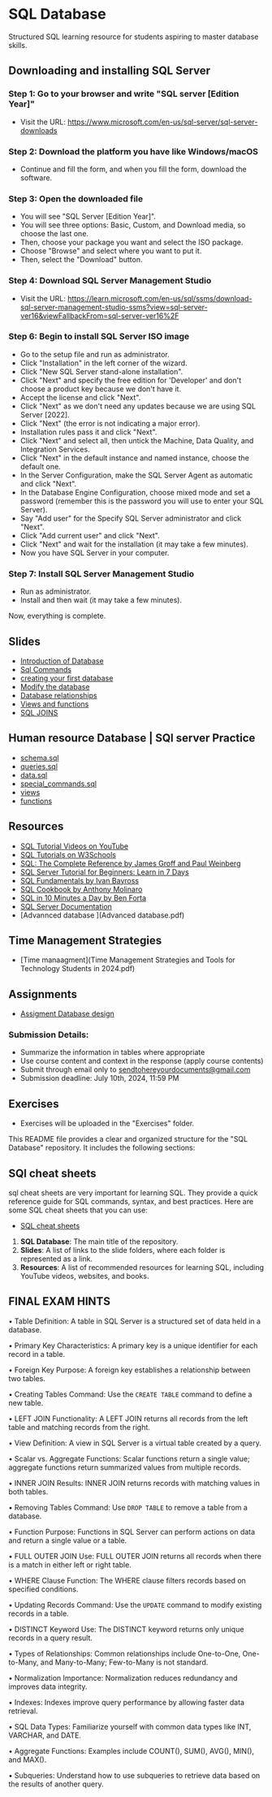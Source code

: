 # SQL Database

Structured SQL learning resource for students aspiring to master database skills.

## Downloading and installing SQL Server

### Step 1: Go to your browser and write "SQL server [Edition Year]"

- Visit the URL: https://www.microsoft.com/en-us/sql-server/sql-server-downloads

### Step 2: Download the platform you have like Windows/macOS

- Continue and fill the form, and when you fill the form, download the software.

### Step 3: Open the downloaded file

- You will see "SQL Server [Edition Year]".
- You will see three options: Basic, Custom, and Download media, so choose the last one.
- Then, choose your package you want and select the ISO package.
- Choose "Browse" and select where you want to put it.
- Then, select the "Download" button.

### Step 4: Download SQL Server Management Studio

- Visit the URL: https://learn.microsoft.com/en-us/sql/ssms/download-sql-server-management-studio-ssms?view=sql-server-ver16&viewFallbackFrom=sql-server-ver16%2F

### Step 6: Begin to install SQL Server ISO image

- Go to the setup file and run as administrator.
- Click "Installation" in the left corner of the wizard.
- Click "New SQL Server stand-alone installation".
- Click "Next" and specify the free edition for 'Developer' and don't choose a product key because we don't have it.
- Accept the license and click "Next".
- Click "Next" as we don't need any updates because we are using SQL Server [2022].
- Click "Next" (the error is not indicating a major error).
- Installation rules pass it and click "Next".
- Click "Next" and select all, then untick the Machine, Data Quality, and Integration Services.
- Click "Next" in the default instance and named instance, choose the default one.
- In the Server Configuration, make the SQL Server Agent as automatic and click "Next".
- In the Database Engine Configuration, choose mixed mode and set a password (remember this is the password you will use to enter your SQL Server).
- Say "Add user" for the Specify SQL Server administrator and click "Next".
- Click "Add current user" and click "Next".
- Click "Next" and wait for the installation (it may take a few minutes).
- Now you have SQL Server in your computer.

### Step 7: Install SQL Server Management Studio

- Run as administrator.
- Install and then wait (it may take a few minutes).

Now, everything is complete.

## Slides

- [Introduction of Database](IntroductionofDatabase.pptx)
- [Sql Commands](SQLCOMMANDS.pptx)
- [creating your first database](CREATINGYOURFISRTDATABASEANDTABLE.pptx)
- [Modify the database](Modify.pptx)
- [Database relationships](Databaserelationships.pptx)
- [Views and functions](Viewsandfunctions.pptx)
- [SQL JOINS](SQLJOINS.pptx)

## Human resource Database | SQl server Practice

- [schema.sql](schema.sql)
- [queries.sql](queries.sql)
- [data.sql](data.sql)
- [special_commands.sql](special_commands.sql)
- [views ](views.sql)
- [functions](functions.sql)

## Resources

- [SQL Tutorial Videos on YouTube](https://www.youtube.com/watch?v=HXV3zeQKqGY&list=PL08903FB7ACA1C2FB)
- [SQL Tutorials on W3Schools](https://www.w3schools.com/sql/)
- [SQL: The Complete Reference by James Groff and Paul Weinberg](https://www.amazon.com/SQL-Complete-Reference-3rd/dp/0072232269)
- [SQL Server Tutorial for Beginners: Learn in 7 Days](https://www.guru99.com/sql-server.html)
- [SQL Fundamentals by Ivan Bayross](https://www.amazon.com/SQL-Fundamentals-3rd-Ivan-Bayross/dp/8132346629)
- [SQL Cookbook by Anthony Molinaro](https://www.amazon.com/SQL-Cookbook-Query-Solutions-Techniques/dp/0596009763)
- [SQL in 10 Minutes a Day by Ben Forta](https://www.amazon.com/SQL-Minutes-Sams-Teach-Yourself/dp/0672336073)
- [SQL Server Documentation](https://docs.microsoft.com/en-us/sql/sql-server/?view=sql-server-ver16)
- [Advannced database ](Advanced database.pdf)

## Time Management Strategies

- [Time manaagment](Time Management Strategies and Tools for Technology Students in 2024.pdf)

## Assignments

- [Assigment Database design](DatabaseDesignAssignment.docx)

### Submission Details:

- Summarize the information in tables where appropriate
- Use course content and context in the response (apply course contents)
- Submit through email only to sendtohereyourdocuments@gmail.com
- Submission deadline: July 10th, 2024, 11:59 PM

## Exercises

- Exercises will be uploaded in the "Exercises" folder.

This README file provides a clear and organized structure for the "SQL Database" repository. It includes the following sections:

## SQl cheat sheets

sql cheat sheets are very important for learning SQL. They provide a quick reference guide for SQL commands, syntax, and best practices. Here are some SQL cheat sheets that you can use:

- [SQL cheat sheets](SQL-cheat-sheet.pdf)

1. **SQL Database**: The main title of the repository.
2. **Slides**: A list of links to the slide folders, where each folder is represented as a link.
3. **Resources**: A list of recommended resources for learning SQL, including YouTube videos, websites, and books.

## FINAL EXAM HINTS

• Table Definition: A table in SQL Server is a structured set of data held in a database.

• Primary Key Characteristics: A primary key is a unique identifier for each record in a table.

• Foreign Key Purpose: A foreign key establishes a relationship between two tables.

• Creating Tables Command: Use the `CREATE TABLE` command to define a new table.

• LEFT JOIN Functionality: A LEFT JOIN returns all records from the left table and matching records from the right.

• View Definition: A view in SQL Server is a virtual table created by a query.

• Scalar vs. Aggregate Functions: Scalar functions return a single value; aggregate functions return summarized values from multiple records.

• INNER JOIN Results: INNER JOIN returns records with matching values in both tables.

• Removing Tables Command: Use `DROP TABLE` to remove a table from a database.

• Function Purpose: Functions in SQL Server can perform actions on data and return a single value or a table.

• FULL OUTER JOIN Use: FULL OUTER JOIN returns all records when there is a match in either left or right table.

• WHERE Clause Function: The WHERE clause filters records based on specified conditions.

• Updating Records Command: Use the `UPDATE` command to modify existing records in a table.

• DISTINCT Keyword Use: The DISTINCT keyword returns only unique records in a query result.

• Types of Relationships: Common relationships include One-to-One, One-to-Many, and Many-to-Many; Few-to-Many is not standard.

• Normalization Importance: Normalization reduces redundancy and improves data integrity.

• Indexes: Indexes improve query performance by allowing faster data retrieval.

• SQL Data Types: Familiarize yourself with common data types like INT, VARCHAR, and DATE.

• Aggregate Functions: Examples include COUNT(), SUM(), AVG(), MIN(), and MAX().

• Subqueries: Understand how to use subqueries to retrieve data based on the results of another query.
